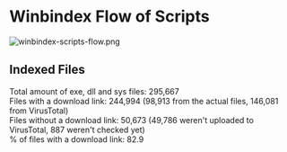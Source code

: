 # Winbindex Flow of Scripts

![winbindex-scripts-flow.png](winbindex-scripts-flow.png)

## Indexed Files

<!--FileStats-->
Total amount of exe, dll and sys files: 295,667  
Files with a download link: 244,994 (98,913 from the actual files, 146,081 from VirusTotal)  
Files without a download link: 50,673 (49,786 weren't uploaded to VirusTotal, 887 weren't checked yet)  
% of files with a download link: 82.9  
<!--/FileStats-->
